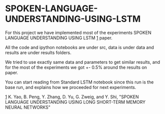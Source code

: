 # SPOKEN-LANGUAGE-UNDERSTANDING-USING-LSTM

For this project we have implemented most of the experiments SPOKEN LANGUAGE UNDERSTANDING USING LSTM [1](https://www.microsoft.com/en-us/research/wp-content/uploads/2016/02/20140915012634_789031_1017.pdf) paper.

All the code and ipython notebooks are under src, data is under data and results are under results folders.

We tried to use exactly same data and parameters to get similar results, and for the most of the experiments we got +- 0.5% around the results on paper.

You can start reading from Standard LSTM notebook since this run is the base run, and explains how we proceeded for next experiments.

[1](https://www.microsoft.com/en-us/research/wp-content/uploads/2016/02/20140915012634_789031_1017.pdf) K. Yao, B. Peng, Y. Zhang, D. Yu, G. Zweig, and Y. Shi, "SPOKEN LANGUAGE UNDERSTANDING USING LONG SHORT-TERM MEMORY NEURAL NETWORKS"

